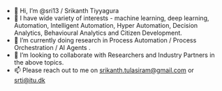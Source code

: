 - 👋 Hi, I’m @sri13 / Srikanth Tiyyagura
- 👀 I have wide variety of interests - machine learning, deep learning, Automation, Intelligent Automation, Hyper Automation, Decision Analytics, Behavioural Analytics and Citizen Development. 
- 🌱 I’m currently doing research in Process Automation / Process Orchestration / AI Agents . 
- 💞️ I’m looking to collaborate with Researchers and Industry Partners in the above topics. 
- 📫 Please reach out to me on srikanth.tulasiram@gmail.com or srti@itu.dk

<!---
sri13/sri13 is a ✨ special ✨ repository because its `README.md` (this file) appears on your GitHub profile.
You can click the Preview link to take a look at your changes.
--->
